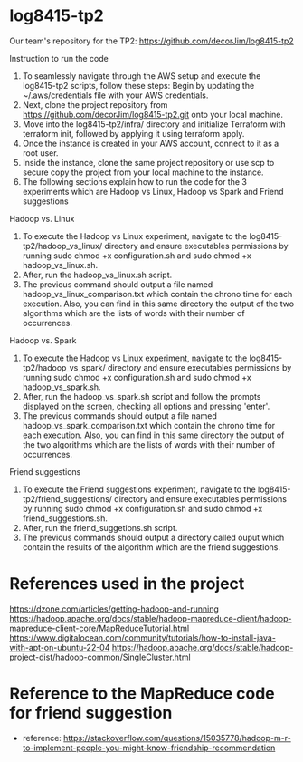 # log8415-tp2

Our team's repository for the TP2: https://github.com/decorJim/log8415-tp2

Instruction to run the code

1. To seamlessly navigate through the AWS setup and execute the log8415-tp2 scripts, follow these steps: Begin by updating the ~/.aws/credentials file with your AWS credentials.
2. Next, clone the project repository from https://github.com/decorJim/log8415-tp2.git onto your local machine.
3. Move into the log8415-tp2/infra/ directory and initialize Terraform with terraform init, followed by applying it using terraform apply.
4. Once the instance is created in your AWS account, connect to it as a root user.
5. Inside the instance, clone the same project repository or use scp to secure copy the project from your local machine to the instance.
6. The following sections explain how to run the code for the 3 experiments which are Hadoop vs Linux, Hadoop vs Spark and Friend suggestions

Hadoop vs. Linux

1. To execute the Hadoop vs Linux experiment, navigate to the log8415-tp2/hadoop_vs_linux/ directory and ensure executables permissions by running sudo chmod +x configuration.sh and sudo chmod +x hadoop_vs_linux.sh.
2. After, run the hadoop_vs_linux.sh script.
3. The previous command should output a file named hadoop_vs_linux_comparison.txt which contain the chrono time for each execution. Also, you can find in this same directory the output of the two algorithms which are the lists of words with their number of occurrences.

Hadoop vs. Spark

1. To execute the Hadoop vs Linux experiment, navigate to the log8415-tp2/hadoop_vs_spark/ directory and ensure executables permissions by running sudo chmod +x configuration.sh and sudo chmod +x hadoop_vs_spark.sh.
2. After, run the hadoop_vs_spark.sh script and follow the prompts displayed on the screen, checking all options and pressing 'enter'.
3. The previous commands should output a file named hadoop_vs_spark_comparison.txt which contain the chrono time for each execution. Also, you can find in this same directory the output of the two algorithms which are the lists of words with their number of occurrences.

Friend suggestions

1. To execute the Friend suggestions experiment, navigate to the log8415-tp2/friend_suggestions/ directory and ensure executables permissions by running sudo chmod +x configuration.sh and sudo chmod +x friend_suggestions.sh.
2. After, run the friend_suggetions.sh script.
3. The previous commands should output a directory called ouput which contain the results of the algorithm which are the friend suggestions.

# References used in the project

https://dzone.com/articles/getting-hadoop-and-running
https://hadoop.apache.org/docs/stable/hadoop-mapreduce-client/hadoop-mapreduce-client-core/MapReduceTutorial.html
https://www.digitalocean.com/community/tutorials/how-to-install-java-with-apt-on-ubuntu-22-04
https://hadoop.apache.org/docs/stable/hadoop-project-dist/hadoop-common/SingleCluster.html

# Reference to the MapReduce code for friend suggestion

- reference: https://stackoverflow.com/questions/15035778/hadoop-m-r-to-implement-people-you-might-know-friendship-recommendation
